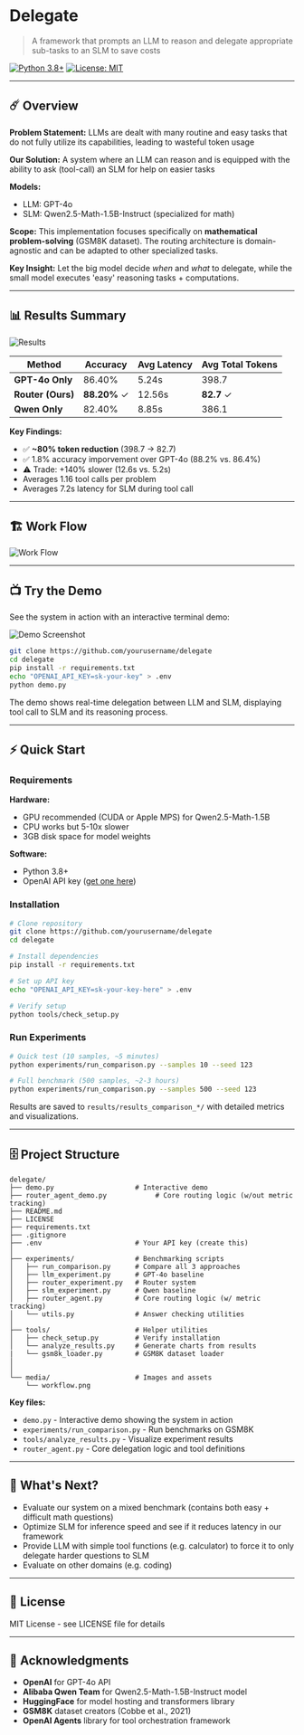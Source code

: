 # Delegate 

> A framework that prompts an LLM to reason and delegate appropriate sub-tasks to an SLM to save costs

[![Python 3.8+](https://img.shields.io/badge/python-3.8+-blue.svg)](https://www.python.org/downloads/)
[![License: MIT](https://img.shields.io/badge/License-MIT-yellow.svg)](https://opensource.org/licenses/MIT)

---

## ☄️ Overview

**Problem Statement:** LLMs are dealt with many routine and easy tasks that do not fully utilize its capabilities, leading to wasteful token usage

**Our Solution:** A system where an LLM can reason and is equipped with the ability to ask (tool-call) an SLM for help on easier tasks

**Models:** 
- LLM: GPT-4o
- SLM: Qwen2.5-Math-1.5B-Instruct (specialized for math)

**Scope:** This implementation focuses specifically on **mathematical problem-solving** (GSM8K dataset). The routing architecture is domain-agnostic and can be adapted to other specialized tasks.

**Key Insight:** Let the big model decide *when* and *what* to delegate, while the small model executes 'easy' reasoning tasks + computations.

---

## 📊 Results Summary
![Results](media/results.png)

| Method           | Accuracy | Avg Latency | Avg Total Tokens |
|------------------|----------|-------------|------------------|
| **GPT-4o Only**  | 86.40%   | 5.24s       | 398.7            |
| **Router (Ours)**| **88.20%** ✓ | 12.56s | **82.7** ✓        |
| **Qwen Only**    | 82.40%   | 8.85s       | 386.1            |

**Key Findings:**
- ✅ **~80% token reduction** (398.7 -> 82.7)
- ✅ 1.8% accuracy imporvement over GPT-4o (88.2% vs. 86.4%)
- ⚠️ Trade: +140% slower (12.6s vs. 5.2s)
- Averages 1.16 tool calls per problem
- Averages 7.2s latency for SLM during tool call

---

## 🏗️ Work Flow
![Work Flow](media/workflow.png)

---

## 📺 Try the Demo

See the system in action with an interactive terminal demo:

![Demo Screenshot](media/demo.png)

```bash
git clone https://github.com/yourusername/delegate
cd delegate
pip install -r requirements.txt
echo "OPENAI_API_KEY=sk-your-key" > .env
python demo.py
```

The demo shows real-time delegation between LLM and SLM, displaying tool call to SLM and its reasoning process.

---

## ⚡️ Quick Start

### Requirements

**Hardware:**
- GPU recommended (CUDA or Apple MPS) for Qwen2.5-Math-1.5B
- CPU works but 5-10x slower
- 3GB disk space for model weights

**Software:**
- Python 3.8+
- OpenAI API key ([get one here](https://platform.openai.com/api-keys))

### Installation

```bash
# Clone repository
git clone https://github.com/yourusername/delegate
cd delegate

# Install dependencies
pip install -r requirements.txt

# Set up API key
echo "OPENAI_API_KEY=sk-your-key-here" > .env

# Verify setup
python tools/check_setup.py
```

### Run Experiments

```bash
# Quick test (10 samples, ~5 minutes)
python experiments/run_comparison.py --samples 10 --seed 123

# Full benchmark (500 samples, ~2-3 hours)
python experiments/run_comparison.py --samples 500 --seed 123
```

Results are saved to `results/results_comparison_*/` with detailed metrics and visualizations.

---

## 🗄️ Project Structure

```
delegate/
├── demo.py                    # Interactive demo
├── router_agent_demo.py            # Core routing logic (w/out metric tracking)
├── README.md
├── LICENSE
├── requirements.txt
├── .gitignore
├── .env                       # Your API key (create this)
│
├── experiments/               # Benchmarking scripts
│   ├── run_comparison.py      # Compare all 3 approaches
│   ├── llm_experiment.py      # GPT-4o baseline
│   ├── router_experiment.py   # Router system
│   ├── slm_experiment.py      # Qwen baseline
│   ├── router_agent.py        # Core routing logic (w/ metric tracking)
│   └── utils.py               # Answer checking utilities
│
├── tools/                     # Helper utilities
│   ├── check_setup.py         # Verify installation
│   └── analyze_results.py     # Generate charts from results
|   └── gsm8k_loader.py        # GSM8K dataset loader
│
│
└── media/                     # Images and assets
    └── workflow.png
```

**Key files:**
- `demo.py` - Interactive demo showing the system in action
- `experiments/run_comparison.py` - Run benchmarks on GSM8K
- `tools/analyze_results.py` - Visualize experiment results
- `router_agent.py` - Core delegation logic and tool definitions

---

## 🎯 What's Next?
- Evaluate our system on a mixed benchmark (contains both easy + difficult math questions)
- Optimize SLM for inference speed and see if it reduces latency in our framework
- Provide LLM with simple tool functions (e.g. calculator) to force it to only delegate harder questions to SLM
- Evaluate on other domains (e.g. coding)

---

## 📁 License

MIT License - see LICENSE file for details

---

## 🙏 Acknowledgments

- **OpenAI** for GPT-4o API
- **Alibaba Qwen Team** for Qwen2.5-Math-1.5B-Instruct model
- **HuggingFace** for model hosting and transformers library
- **GSM8K** dataset creators (Cobbe et al., 2021)
- **OpenAI Agents** library for tool orchestration framework